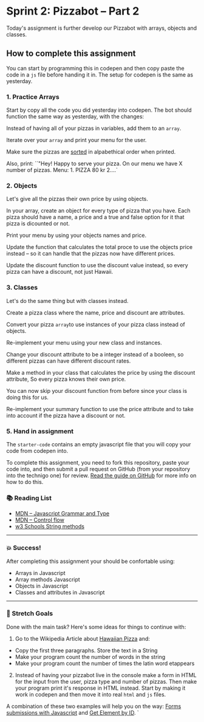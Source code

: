 # Sprint 2: Pizzabot – Part 2

Today's assignment is further develop our Pizzabot with arrays, objects and classes. 

## How to complete this assignment

You can start by programming this in codepen and then copy paste the code in a `js` file before handing it in. The setup for codepen is the same as yesterday. 

### 1. Practice Arrays

Start by copy all the code you did yesterday into codepen. The bot should function the same way as yesterday, with the changes:  

Instead of having all of your pizzas in variables, add them to an `array`. 

Iterate over your `array` and print your menu for the user.  

Make sure the pizzas are [sorted](https://developer.mozilla.org/en-US/docs/Web/JavaScript/Reference/Global_Objects/Array/sort) in alpabethical order when printed. 

Also, print: ``"Hey! Happy to serve your pizza. On our menu we have X number of pizzas. Menu: 1. PIZZA 80 kr 2....`

### 2. Objects

Let's give all the pizzas their own price by using objects. 

In your array, create an object for every type of pizza that you have. Each pizza should have a name, a price and a true and false option for it that pizza is dicounted or not. 

Print your menu by using your objects names and price. 

Update the function that calculates the total proce to use the objects price instead – so it can handle that the pizzas now have different prices. 

Update the discount function to use the discount value instead, so every pizza can have a discount, not just Hawaii. 

### 3. Classes

Let's do the same thing but with classes instead. 

Create a pizza class where the name, price and discount are attributes. 

Convert your pizza `array`to use instances of your pizza class instead of objects. 

Re-implement your menu using your new class and instances. 

Change your discount attribute to be a integer instead of a booleen, so different pizzas can have different discount rates. 

Make a method in your class that calculates the price by using the discount attribute, So every pizza knows their own price. 

You can now skip your discount function from before since your class is doing this for us. 

Re-implement your summary function to use the price attribute and to take into account if the pizza have a discount or not.  

### 5. Hand in assignment
The `starter-code` contains an empty javascript file that you will copy your code from codepen into. 

To complete this assignment, you need to fork this repository, paste your code into, and then submit a pull request on GitHub (from your repository into the technigo one) for review. [Read the guide on GitHub](https://guides.github.com/activities/forking/) for more info on how to do this.

### :books: Reading List

* [MDN – Javascript Grammar and Type](https://developer.mozilla.org/en-US/docs/Web/JavaScript/Guide/Grammar_and_Types)
* [MDN – Control flow](https://developer.mozilla.org/en-US/docs/Web/JavaScript/Guide/Control_flow_and_error_handling)
* [w3 Schools String methods](https://www.w3schools.com/js/js_string_methods.asp)

---

### :boom: Success!

After completing this assignment your should be confortable using: 
* Arrays in Javascript
* Array methods Javascript
* Objects in Javascript
* Classes and attributes in Javascript

---

### :runner: Stretch Goals

Done with the main task? Here's some ideas for things to continue with:

1. Go to the Wikipedia Article about [Hawaiian Pizza](https://en.wikipedia.org/wiki/Hawaiian_pizza) and:

* Copy the first three paragraphs. Store the text in a String
* Make your program count the number of words in the string
* Make your program count the number of times the latin word etappears

2. Instead of having your pizzabot live in the console make a form in HTML for the input from the user, pizza type and number of pizzas. Then make your program print it's response in HTML instead. Start by making it work in codepen and then move it into real `html` and `js` files.

A combination of these two examples will help you on the way: [Forms submissions with Javascript](https://www.w3schools.com/js/tryit.asp?filename=tryjs_form_submit) and [Get Element by ID](https://www.w3schools.com/js/exercise.asp?filename=exercise_arrays4). 
`
